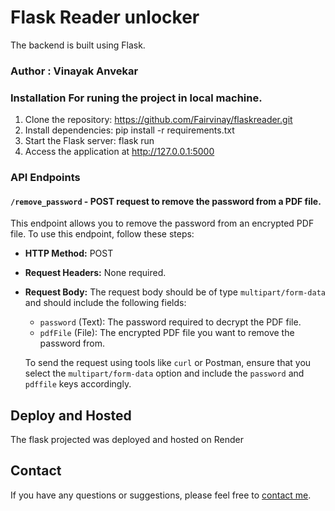 # Flask Reader unlocker

The backend is built using Flask.

### Author : Vinayak Anvekar

 



### Installation For runing the project in local machine.

1. Clone the repository: https://github.com/Fairvinay/flaskreader.git
2. Install dependencies: pip install -r requirements.txt
3. Start the Flask server: flask run
4. Access the application at http://127.0.0.1:5000

   
### API Endpoints

#### `/remove_password` - POST request to remove the password from a PDF file.

This endpoint allows you to remove the password from an encrypted PDF file. To use this endpoint, follow these steps:

- **HTTP Method:** POST

- **Request Headers:** None required.

- **Request Body:** The request body should be of type `multipart/form-data` and should include the following fields:

  - `password` (Text): The password required to decrypt the PDF file.
  - `pdfFile` (File): The encrypted PDF file you want to remove the password from.

  To send the request using tools like `curl` or Postman, ensure that you select the `multipart/form-data` option and include the `password` and `pdffile` keys accordingly.

## Deploy and Hosted
The flask projected was deployed and hosted on Render

## Contact

If you have any questions or suggestions, please feel free to [contact me](https://storenotify.in).

